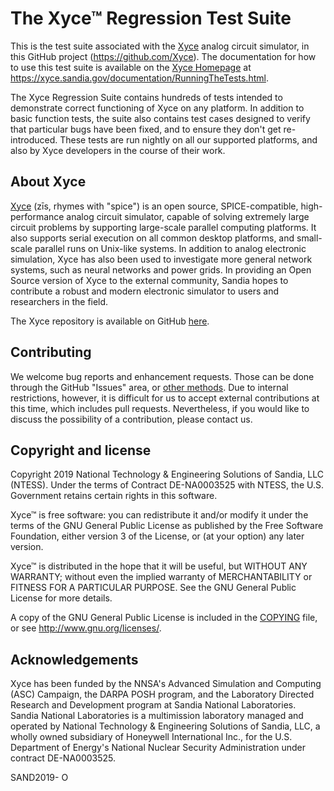 # The Xyce&trade; Regression Test Suite

This is the test suite associated with the [Xyce](https://xyce.sandia.gov)
analog circuit simulator, in this GitHub project (<https://github.com/Xyce>).
The documentation for how to use this test suite is available on the [Xyce
Homepage](https://xyce.sandia.gov) at
<https://xyce.sandia.gov/documentation/RunningTheTests.html>.

The Xyce Regression Suite contains hundreds of tests intended to demonstrate
correct functioning of Xyce on any platform. In addition to basic function
tests, the suite also contains test cases designed to verify that particular
bugs have been fixed, and to ensure they don't get re-introduced. These tests
are run nightly on all our supported platforms, and also by Xyce developers in
the course of their work.

## About Xyce

[Xyce](https://xyce.sandia.gov) (z&#x012B;s, rhymes with "spice") is an open
source, SPICE-compatible, high-performance analog circuit simulator, capable of
solving extremely large circuit problems by supporting large-scale parallel
computing platforms. It also supports serial execution on all common desktop
platforms, and small-scale parallel runs on Unix-like systems. In addition to
analog electronic simulation, Xyce has also been used to investigate more
general network systems, such as neural networks and power grids. In providing
an Open Source version of Xyce to the external community, Sandia hopes to
contribute a robust and modern electronic simulator to users and researchers in
the field.

The Xyce repository is available on GitHub
[here](https://github.com/Xyce/Xyce).

## Contributing

We welcome bug reports and enhancement requests. Those can be done through the
GitHub "Issues" area, or [other
methods](https://xyce.sandia.gov/contact_us.html). Due to internal
restrictions, however, it is difficult for us to accept external contributions
at this time, which includes pull requests. Nevertheless, if you would like to
discuss the possibility of a contribution, please contact us.

## Copyright and license

Copyright 2019 National Technology & Engineering Solutions of Sandia, LLC
(NTESS). Under the terms of Contract DE-NA0003525 with NTESS, the U.S.
Government retains certain rights in this software.

Xyce&trade; is free software: you can redistribute it and/or modify it under
the terms of the GNU General Public License as published by the Free Software
Foundation, either version 3 of the License, or (at your option) any later
version.

Xyce&trade; is distributed in the hope that it will be useful, but WITHOUT ANY
WARRANTY; without even the implied warranty of MERCHANTABILITY or FITNESS FOR A
PARTICULAR PURPOSE. See the GNU General Public License for more details.

A copy of the GNU General Public License is included in the
[COPYING](./COPYING) file, or see <http://www.gnu.org/licenses/>.

## Acknowledgements

Xyce has been funded by the NNSA's Advanced Simulation and Computing (ASC)
Campaign, the DARPA POSH program, and the Laboratory Directed Research and
Development program at Sandia National Laboratories. Sandia National
Laboratories is a multimission laboratory managed and operated by National
Technology & Engineering Solutions of Sandia, LLC, a wholly owned subsidiary of
Honeywell International Inc., for the U.S. Department of Energy's National
Nuclear Security Administration under contract DE-NA0003525.

SAND2019- O

